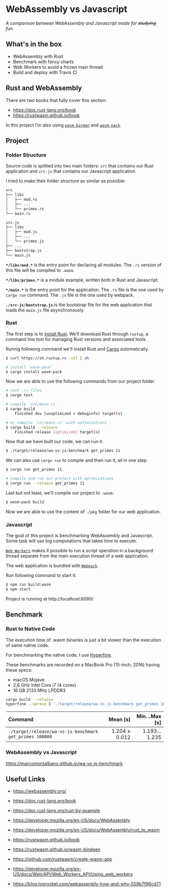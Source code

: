 # WebAssembly vs Javascript

*A comparison between WebAssembly and Javascript made for ~~studying~~ fun.*

## What's in the box

- WebAssembly with Rust
- Benchmark with fancy charts
- Web Workers to avoid a frozen main thread
- Build and deploy with Travis CI

## Rust and WebAssembly

There are two books that fully cover this section:

- https://doc.rust-lang.org/book
- https://rustwasm.github.io/book

In this project I'm also using [`wasm-bingen`](https://rustwasm.github.io/wasm-bindgen) and [`wasm-pack`](https://github.com/rustwasm/wasm-pack).

## Project

### Folder Structure

Source code is splitted into two main folders: `src` that contains our Rust application and `src-js` that contains our Javascript application.

I tried to make their folder structure as similar as possible:

```sh
src
├── libs
│   ├── mod.rs
│   ├── ...
│   └── primes.rs
└── main.rs

src-js
├── libs
│   ├── mod.js
│   ├── ...
│   └── primes.js
├── ...
├── bootstrap.js
└── main.js
```

**`*/libs/mod.*`** is the entry point for declaring all modules. The `.rs` version of this file will be compiled to `.wasm`.

**`*/libs/primes.*`** is a module example, written both in Rust and Javascript.

**`*/main.*`** is the entry point for the application. The `.rs` file is the one used by `cargo run` command. The `.js` file is the one used by webpack.

**`./src-js/bootstrap.js`** is the bootstrap file for the web application that loads the `main.js` file asynchronously.


### Rust

The first step is to [install Rust](https://doc.rust-lang.org/stable/book/ch01-01-installation.html). We’ll download Rust through `rustup`, a command line tool for managing Rust versions and associated tools.

Runnig following command we'll install Rust and [Cargo](https://doc.rust-lang.org/cargo) automatically.

```sh
$ curl https://sh.rustup.rs -sSf | sh

# install `wasm-pack`
$ cargo install wasm-pack
```

Now we are able to use the following commands from our project folder.

```sh
# test .rs files
$ cargo test

# compile `src/main.rs`
$ cargo build
    Finished dev [unoptimized + debuginfo] target(s)

# or compile `src/main.rs` with optimizations
$ cargo build --release
    Finished release [optimized] target(s)
```

Now that we have built our code, we can run it:

```sh
$ ./target/release/wa-vs-js-benchmark get_primes 11
```

We can also use `cargo run` to compile and then run it, all in one step:

```sh
$ cargo run get_primes 11

# compile and run our project with optimizations
$ cargo run --release get_primes 11
```

Last but not least, we'll compile our project to `.wasm`:

```sh
$ wasm-pack build
```

Now we are able to use the content of `./pkg` folder for our web application.


### Javascript

The goal of this project is benchmarking WebAssembly and Javascript. Some task will use big computations that takes time to execute.

[`Web Workers`](https://developer.mozilla.org/en-US/docs/Web/API/Web_Workers_API) makes it possible to run a script operation in a background thread separate from the main execution thread of a web application.

The web application is bundled with [`Webpack`](https://webpack.js.org/).

Run following command to start it:

```sh
$ npm run build:wasm
$ npm start
```

Project is running at http://localhost:8080/


## Benchmark

### Rust to Native Code

The execution time of .wasm binaries is just a bit slower than the execution of same native code.

For benchmarking the native code, I use [Hyperfine](https://github.com/sharkdp/hyperfine).

These benchmarks are recorded on a MacBook Pro (15-inch, 2016) having these specs:

- macOS Mojave
- 2,6 GHz Intel Core i7 (4 cores)
- 16 GB 2133 MHz LPDDR3

```sh
cargo build --release
hyperfine --warmup 3 './target/release/wa-vs-js-benchmark get_primes 100000'
```

| Command | Mean [s] | Min…Max [s] |
|:---|---:|---:|
| `./target/release/wa-vs-js-benchmark get_primes 100000` | 1.204 ± 0.012 | 1.193…1.235 |


### WebAssembly vs Javascript

https://marcomontalbano.github.io/wa-vs-js-benchmark


## Useful Links

- https://webassembly.org/

- https://doc.rust-lang.org/book
- https://doc.rust-lang.org/rust-by-example

- https://developer.mozilla.org/en-US/docs/WebAssembly
- https://developer.mozilla.org/en-US/docs/WebAssembly/rust_to_wasm

- https://rustwasm.github.io/book
- https://rustwasm.github.io/wasm-bindgen

- https://github.com/rustwasm/create-wasm-app
- https://developer.mozilla.org/en-US/docs/Web/API/Web_Workers_API/Using_web_workers
- https://blog.logrocket.com/webassembly-how-and-why-559b7f96cd71

